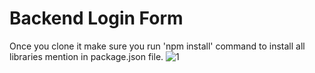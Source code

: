 # Backend Login Form

Once you clone it make sure you run 'npm install' command to install all libraries mention in package.json file.
![1](https://user-images.githubusercontent.com/108449090/196811579-c7da58b0-9792-407c-a030-80c8b2922f3b.PNG)
